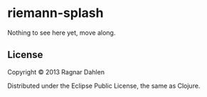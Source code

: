 # riemann-splash

Nothing to see here yet, move along.

## License

Copyright © 2013 Ragnar Dahlen

Distributed under the Eclipse Public License, the same as Clojure.
